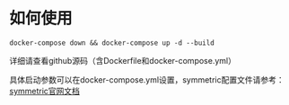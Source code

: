 # 如何使用
```shell
docker-compose down && docker-compose up -d --build
```

详细请查看github源码（含Dockerfile和docker-compose.yml）

具体启动参数可以在docker-compose.yml设置，symmetric配置文件请参考：[symmetric官网文档](https://www.symmetricds.org/docs/overview)
